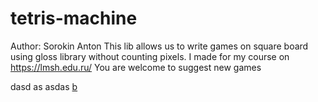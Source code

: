 # tetris-machine

Author: Sorokin Anton
This lib allows us to write games on square board using gloss library without counting pixels.
I made for my course on https://lmsh.edu.ru/
You are welcome to suggest new games

dasd
as
asdas
[b](Tetris-machine)
